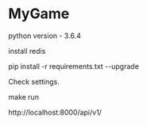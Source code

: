 # MyGame
python version - 3.6.4

install redis

pip install -r requirements.txt --upgrade

Check settings.

make run

http://localhost:8000/api/v1/
